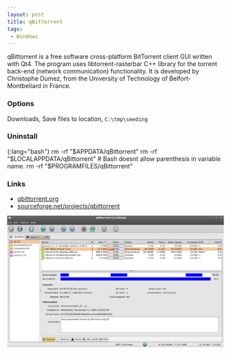 ```yaml
---
layout: post
title: qBittorrent
tags:
 - Windows
---
```


qBittorrent is a free software cross-platform BitTorrent client GUI written with
Qt4. The program uses libtorrent-rasterbar C++ library for the torrent back-end
(network communication) functionality. It is developed by Christophe Dumez, from
the University of Technology of Belfort-Montbeliard in France.

### Options
Downloads, Save files to location, `C:\tmp\seeding`

### Uninstall

{:lang="bash"}
	rm -rf "$APPDATA/qBittorrent"
	rm -rf "$LOCALAPPDATA/qBittorrent"
	# Bash doesnt allow parenthesis in variable name.
	rm -rf "$PROGRAMFILES/qBittorrent"

### Links
* [qbittorrent.org](http://qbittorrent.org)
* [sourceforge.net/projects/qbittorrent][s]

![width2](/img/2011/qbittorrent.png)

[s]:http://sourceforge.net/projects/qbittorrent
